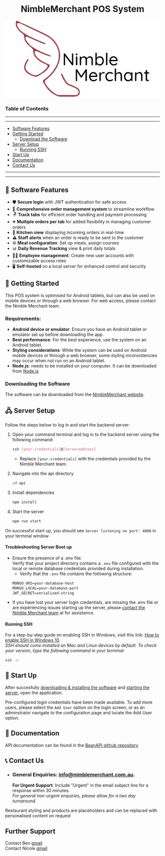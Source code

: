 <div align="center">

# NimbleMerchant POS System
![Nimble Merchant Logo](assets/images/NimbleMerchant.png)

</div>

### Table of Contents

---
---
- [Software Features](#features)
- [Getting Started](#getting-started)  
   - [Download the Software](#download)
- [Server Setup](#server-setup)
   - [Running SSH](#running-ssh)  
- [Start Up](#start-up)
- [Documentation](#documentation)
- [Contact Us](#contact)

---
---


## 🎨 Software Features <a id="features"></a>

- 🛡️ **Secure login** with JWT authentication for safe access
- 📃 **Comprehensive order management system** to streamline workflow
- 🪑 **Track tabs** for efficient order handling and payment processing
- ➕ **Multiple orders per tab** for added flexibility in managing customer orders
- 🍴 **Kitchen view** displaying incoming orders in real-time
- ⚠️ **Staff alerts** when an order is ready to be sent to the customer
- ⚙️ **Meal configuration**: Set up meals, assign courses
- 📊 **Daily Revenue Tracking** view & print daily totals
- 👩‍🍳 **Employee management**: Create new user accounts with customizable access roles
- 🖥️ **Self-hosted** on a local server for enhanced control and security

## 🚀 Getting Started <a id="getting-started"></a>

This POS system is optimised for Android tablets, but can also be used on mobile devices or through a web browser. For web access, please contact the Nimble Merchant team. 

### Requirements:
- **Android device or emulator**: Ensure you have an Android tablet or emulator set up before downloading the app.
- **Best performance**: For the best experience, use the system on an Android tablet.
- **Styling considerations**: While the system can be used on Android mobile devices or through a web browser, some styling inconsistencies may occur when not run on an Android tablet.
- **Node.js**: needs to be installed on your computer. It can be downloaded from [Node.js](https://nodejs.org/en)

### Downloading the Software <a id="download"></a>
The software can be downloaded from the [NimbleMerchant website](https://expo.dev/accounts/benkindon/projects/nimble-merchant/builds/0f16b253-b56a-498b-a251-874d47956623).


## 🖧 Server Setup <a id="server-setup"></a>
Follow the steps below to log in and start the backend server:
   1. Open your command terminal and log in to the backend server using the following command:
      ```bash
      ssh [your-credentials]@[serveraddress]
      ```
      * Replace `[your-credentials]` with the credentials provided by the Nimble Merchant team.
        
   2. Navigate into the api directory
      ```bash
      cd api
      ```
   3. Install dependencies
      ```bash
      npm install
      ```
   4. Start the server 
      ```bash
      npm run start
      ```
   On successful start up, you should see `Server listening on port: 4000` in your terminal window

   #### Troubleshooting Server Boot up
   + Ensure the presence of a .env file:  
   Verify that your project directory contains a `.env` file configured with the local or remote database credentials provided during installation.
      + Verify that the `.env` file contains the following structure:
      ```env
      MONGO_URI=your-database-host
      MONGO_LOCAL=your-database-port
      JWT_SECRET=serialised-string
   + If you have lost your server login credentials, are missing the .env file or are experiencing issues starting up the server, please [contact the Nimble Merchant team](#contact) at for assistance.

   #### Running SSH
   For a step-by-step guide on enabling SSH in Windows, visit this link: [How to enable SSH in Windows 10](https://www.supportyourtech.com/articles/how-to-enable-ssh-in-windows-10-a-step-by-step-guide-for-beginners/).  
   *SSH should come installed on Mac and Linux devices by default. To check your version, type the following command in your terminal:*

   ```bash
   ssh -v
   ```

## 🏁 Start Up <a id="start-up"></a>
After succesfully [downloading & installing the software](#download) and [starting the server](#server-setup), open the application.  

Pre-configured login credentials have been made available. To add more users, please select the `Add User` option on the login screen, or as an adminstrator navigate to the configuration page and locate the Add User option.


## 📗 Documentation <a id="documentation"></a>

API documentation can be found in the [BeanAPI github repository](https://github.com/Gelos-Bean/bean-api.git)


## 📞 Contact Us<a id="contact"></a>

- ### **General Enquiries**: [info@nimblemerchant.com.au](mailto:info@nimblemerchant.com.au).
   **For Urgent Support**: Include "Urgent" in the email subject line for a response within 30 minutes.   
   *For general non-urgent enquiries, please allow for a two day turnaround.*  

Restaurant styling and products are placeholders and can be replaced with personalised content on request

## Further Support <a id="contact"></a>
Contact Ben [gmail](mailto:benkindon@gmail.com)  
Contact Nicole [gmail](mailto:nicolebirchh@gmail.com)
